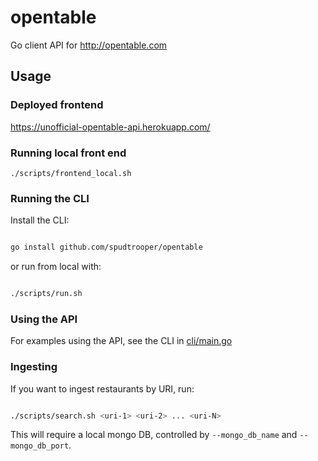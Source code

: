 # opentable

Go client API for http://opentable.com

## Usage

### Deployed frontend

https://unofficial-opentable-api.herokuapp.com/

### Running local front end

```
./scripts/frontend_local.sh
```

### Running the CLI

Install the CLI:

```bash

go install github.com/spudtrooper/opentable
```

or run from local with:

```bash

./scripts/run.sh
```

### Using the API

For examples using the API, see the CLI in [cli/main.go](https://github.com/spudtrooper/opentable/blob/main/cli/main.go)

### Ingesting

If you want to ingest restaurants by URI, run:

```bash

./scripts/search.sh <uri-1> <uri-2> ... <uri-N>
```

This will require a local mongo DB, controlled by `--mongo_db_name` and `--mongo_db_port`.